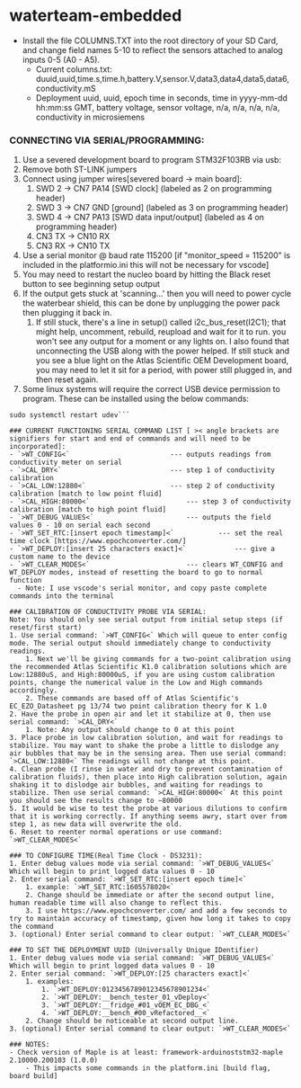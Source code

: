 # waterteam-embedded
- Install the file COLUMNS.TXT into the root directory of your SD Card, and change field names 5-10 to reflect the sensors attached to analog inputs 0-5 (A0 - A5).
  - Current columns.txt: duuid,uuid,time.s,time.h,battery.V,sensor.V,data3,data4,data5,data6,conductivity.mS
  - Deployment uuid, uuid, epoch time in seconds, time in yyyy-mm-dd hh:mm:ss GMT, battery voltage, sensor voltage, n/a, n/a, n/a, n/a, conductivity in microsiemens

### CONNECTING VIA SERIAL/PROGRAMMING:
1. Use a severed development board to program STM32F103RB via usb:
2. Remove both ST-LINK jumpers
3. Connect using jumper wires[severed board -> main board]:
	1. SWD 2 -> CN7 PA14 [SWD clock] (labeled as 2 on programming header)
	2. SWD 3 -> CN7 GND [ground] (labeled as 3 on programming header)
	3. SWD 4 -> CN7 PA13 [SWD data input/output] (labeled as 4 on programming header)
	4. CN3 TX -> CN10 RX
	5. CN3 RX -> CN10 TX
4. Use a serial monitor @ baud rate 115200 [if "monitor_speed = 115200" is included in the platformio.ini this will not be necessary for vscode]
5. You may need to restart the nucleo board by hitting the Black reset button to see beginning setup output
6. If the output gets stuck at 'scanning...' then you will need to power cycle the waterbear shield, this can be done by unplugging the power pack then plugging it back in.
	1. If still stuck, there's a line in setup() called i2c_bus_reset(I2C1); that might help, uncomment, rebuild, reupload and wait for it to run. you won't see any output for a moment or any lights on. I also found that unconnecting the USB along with the power helped. If still stuck and you see a blue light on the Atlas Scientific OEM Development board, you may need to let it sit for a period, with power still plugged in, and then reset again.
7. Some linux systems will require the correct USB device permission to program.  These can be installed using the below commands:
```sudo apt -y install stlink-tools
sudo systemctl restart udev```

### CURRENT FUNCTIONING SERIAL COMMAND LIST [ >< angle brackets are signifiers for start and end of commands and will need to be incorporated]:
- `>WT_CONFIG<`							--- outputs readings from conductivity meter on serial
- `>CAL_DRY<`							--- step 1 of conductivity calibration
- `>CAL_LOW:12880<`						--- step 2 of conductivity calibration [match to low point fluid]
- `>CAL_HIGH:80000<`						--- step 3 of conductivity calibration [match to high point fluid]
- `>WT_DEBUG_VALUES<`						--- outputs the field values 0 - 10 on serial each second
- `>WT_SET_RTC:[insert epoch timestamp]<`			--- set the real time clock [https://www.epochconverter.com/]
- `>WT_DEPLOY:[insert 25 characters exact]<`			--- give a custom name to the device
- `>WT_CLEAR_MODES<`						--- clears WT_CONFIG and WT_DEPLOY modes, instead of resetting the board to go to normal function
  - Note: I use vscode's serial monitor, and copy paste complete commands into the terminal

### CALIBRATION OF CONDUCTIVITY PROBE VIA SERIAL:
Note: You should only see serial output from initial setup steps (if reset/first start)
1. Use serial command: `>WT_CONFIG<` Which will queue to enter config mode. The serial output should immediately change to conductivity readings.
	1. Next we'll be giving commands for a two-point calibration using the recommended Atlas Scientific K1.0 calibration solutions which are Low:12880uS, and High:80000uS, if you are using custom calibration points, change the numerical value in the Low and High commands accordingly.
	2. These commands are based off of Atlas Scientific's EC_EZO_Datasheet pg 13/74 two point calibration theory for K 1.0
2. Have the probe in open air and let it stabilize at 0, then use serial command: `>CAL_DRY<`
	1. Note: Any output should change to 0 at this point
3. Place probe in low calibration solution, and wait for readings to stabilize. You may want to shake the probe a little to dislodge any air bubbles that may be in the sensing area. Then use serial command: `>CAL_LOW:12880<` The readings will not change at this point.
4. Clean probe (I rinse in water and dry to prevent contamination of calibration fluids), then place into High calibration solution, again shaking it to dislodge air bubbles, and waiting for readings to stabilize. Then use serial command: `>CAL_HIGH:80000<` At this point you should see the results change to ~80000
5. It would be wise to test the probe at various dilutions to confirm that it is working correctly. If anything seems awry, start over from step 1, as new data will overwrite the old.
6. Reset to reenter normal operations or use command: `>WT_CLEAR_MODES<`

### TO CONFIGURE TIME(Real Time Clock - DS3231):
1. Enter debug values mode via serial command: `>WT_DEBUG_VALUES<` Which will begin to print logged data values 0 - 10
2. Enter serial command: `>WT_SET_RTC:[insert epoch time]<`
	1. example: `>WT_SET_RTC:1605578020<`
	2. Change should be immediate or after the second output line, human readable time will also change to reflect this.
	3. I use https://www.epochconverter.com/ and add a few seconds to try to maintain accuracy of timestamp, given how long it takes to copy the command
3. (optional) Enter serial command to clear output: `>WT_CLEAR_MODES<`

### TO SET THE DEPLOYMENT UUID (Universally Unique IDentifier)
1. Enter debug values mode via serial command: `>WT_DEBUG_VALUES<` Which will begin to print logged data values 0 - 10
2. Enter serial command: `>WT_DEPLOY:[25 characters exact]<`
	1. examples:
		1. `>WT_DEPLOY:0123456789012345678901234<`
		2. `>WT_DEPLOY:__bench_tester_01_vDeploy<`
		3. `>WT_DEPLOY:__fridge_#01_vOEM_EC_DBG_<`
		4. `>WT_DEPLOY:__bench_#00_vRefactored__<`
	2. Change should be noticeable at second output line.
3. (optional) Enter serial command to clear output: `>WT_CLEAR_MODES<`

### NOTES:
- Check version of Maple is at least: framework-arduinoststm32-maple 2.10000.200103 (1.0.0)
	- This impacts some commands in the platform.ini [build flag, board build]
